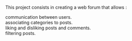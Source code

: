 This project consists in creating a web forum that allows :     

communication between users.        
associating categories to posts.        
liking and disliking posts and comments.        
filtering posts.        
